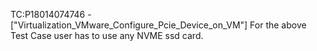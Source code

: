 TC:P18014074746 - ["Virtualization_VMware_Configure_Pcie_Device_on_VM"]
For the above Test Case user has to use any NVME ssd card.

